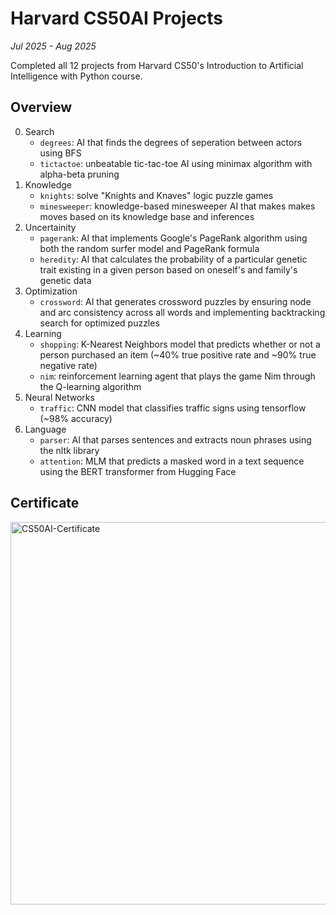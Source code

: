 # Harvard CS50AI Projects
*Jul 2025 - Aug 2025*

Completed all 12 projects from Harvard CS50's Introduction to Artificial Intelligence with Python course.

## Overview
0. Search
   - `degrees`: AI that finds the degrees of seperation between actors using BFS
   - `tictactoe`: unbeatable tic-tac-toe AI using minimax algorithm with alpha-beta pruning
1. Knowledge
   - `knights`: solve "Knights and Knaves" logic puzzle games
   - `minesweeper`: knowledge-based minesweeper AI that makes makes moves based on its knowledge base and inferences
2. Uncertainity
   - `pagerank`: AI that implements Google's PageRank algorithm using both the random surfer model and PageRank formula
   - `heredity`: AI that calculates the probability of a particular genetic trait existing in a given person based on oneself's and family's genetic data
3. Optimization
   - `crossword`: AI that generates crossword puzzles by ensuring node and arc consistency across all words and implementing backtracking search for optimized puzzles
4. Learning
   - `shopping`: K-Nearest Neighbors model that predicts whether or not a person purchased an item (~40% true positive rate and ~90% true negative rate)
   - `nim`: reinforcement learning agent that plays the game Nim through the Q-learning algorithm
5. Neural Networks
   - `traffic`: CNN model that classifies traffic signs using tensorflow (~98% accuracy)
6. Language
   - `parser`: AI that parses sentences and extracts noun phrases using the nltk library
   - `attention`: MLM that predicts a masked word in a text sequence using the BERT transformer from Hugging Face

## Certificate
<img width="792" height="612" alt="CS50AI-Certificate" src="https://github.com/user-attachments/assets/63895b9d-c378-4ff9-8eae-ec56fc8187cb" />
